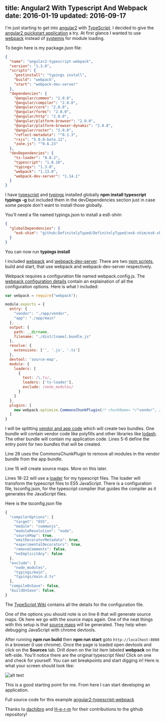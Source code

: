 title: Angular2 With Typescript And Webpack
date: 2016-01-19
updated: 2016-09-17
---

I'm just starting to get into [angular2](https://www.npmjs.com/package/angular2) with [TypeScript](https://www.npmjs.com/package/typescript). I decided to give the [angular2 quickstart application](https://angular.io/docs/ts/latest/quickstart.html) a try. At first glance I wanted to use [webpack](https://www.npmjs.com/package/webpack) instead of [systemjs](https://www.npmjs.com/package/systemjs) for module loading.

To begin here is my package.json file:
```json
{
  "name": "angular2-typescript-webpack",
  "version": "1.3.0",
  "scripts": {
    "postinstall": "typings install",
    "build": "webpack",
    "start": "webpack-dev-server"
  },
  "dependencies": {
    "@angular/common": "2.0.0",
    "@angular/compiler": "2.0.0",
    "@angular/core": "2.0.0",
    "@angular/forms": "2.0.0",
    "@angular/http": "2.0.0",
    "@angular/platform-browser": "2.0.0",
    "@angular/platform-browser-dynamic": "2.0.0",
    "@angular/router": "3.0.0",
    "reflect-metadata": "^0.1.3",
    "rxjs": "5.0.0-beta.12",
    "zone.js": "^0.6.23"
  },
  "devDependencies": {
    "ts-loader": "0.8.2",
    "typescript": "1.8.10",
    "typings": "1.3.0",
    "webpack": "1.13.0",
    "webpack-dev-server": "1.14.1"
  }
}
```

I have [typescript](https://www.npmjs.com/package/typescript) and [typings](https://www.npmjs.com/package/typings) installed globally **npm install typescript typings -g** but included them in the devDependencies section just in case some people don't want to install those globally.

You'll need a file named typings.json to install a es6-shim

```json
{
  "globalDependencies": {
    "es6-shim": "github:DefinitelyTyped/DefinitelyTyped/es6-shim/es6-shim.d.ts#7de6c3dd94feaeb21f20054b9f30d5dabc5efabd"
  }
}
```

You can now run **typings install**

I included [webpack](https://www.npmjs.com/package/webpack) and [webpack-dev-server](https://www.npmjs.com/package/webpack-dev-server). There are two [npm scripts](https://docs.npmjs.com/misc/scripts), build and start, that use webpack and webpack-dev-server respectively.

<!-- more -->

 Webpack requires a configuration file named webpack.config.js. The [webpack configuration details](https://webpack.github.io/docs/configuration.html) contain an explaination of all the configuration options. Here is what I included:

```js
var webpack = require("webpack");

module.exports = {
  entry: {
    "vendor": "./app/vendor",
    "app": "./app/main"
  },
  output: {
    path: __dirname,
    filename: "./dist/[name].bundle.js"
  },
  resolve: {
    extensions: ['', '.js', '.ts']
  },
  devtool: 'source-map',
  module: {
    loaders: [
      {
        test: /\.ts/,
        loaders: ['ts-loader'],
        exclude: /node_modules/
      }
    ]
  },
  plugins: [
    new webpack.optimize.CommonsChunkPlugin(/* chunkName= */"vendor", /* filename= */"./dist/vendor.bundle.js")
  ]
}
```
I will be splitting [vendor and app code](https://webpack.github.io/docs/code-splitting.html#split-app-and-vendor-code) which will create two bundles. One bundle will contain vendor code like polyfills and other libraries like [lodash](https://github.com/lodash/lodash). The other bundle will contain my application code. Lines 5-6 define the entry point for two bundles that will be created.

Line 26 uses the CommonsChunkPlugin to remove all modules in the vendor bundle from the app bundle.

Line 15 will create source maps. More on this later.

Lines 18-22 will use a [loader](https://webpack.github.io/docs/loaders.html) for my typescript files. The loader will transform the typescript files to ES5 JavaScript. There is a configuration file, tsconfig.json, for the typescript complier that guides the compiler as it generates the JavaScript files.

Here is the tsconfig.json file
```js
{
  "compilerOptions": {
    "target": "ES5",
    "module": "commonjs",
    "moduleResolution": "node",
    "sourceMap": true,
    "emitDecoratorMetadata": true,
    "experimentalDecorators": true,
    "removeComments": false,
    "noImplicitAny": false
  },
  "exclude": [
    "node_modules",
    "typings/main",
    "typings/main.d.ts"
  ],
  "compileOnSave": false,
  "buildOnSave": false,
}
```

The [TypeScript Wiki](https://github.com/Microsoft/TypeScript/wiki/tsconfig.json) contains all the details for the configuration file.

One of the options you should note is on line 6 that will generate source maps. Ok here we go with the source maps again. One of the neat things with this setup is that [source maps](http://www.html5rocks.com/en/tutorials/developertools/sourcemaps/) will be generated. They help when debugging JavaScript with chrome devtools.

After running **npm run build** then **npm run start** goto ```http://localhost:8080``` in a browser (I use chrome). Once the page is loaded open devtools and click on the **Sources** tab. Drill down on the list item labeled **webpack** on the left-side. You'll notice there are the original typescript files! Click on one and check for yourself. You can set breakpoints and start digging in! Here is what your screen should look like:

![alt text](https://raw.githubusercontent.com/schempy/angular2-typescript-webpack/master/images/angular2-typescript-webpack-source-maps.png)

This is a good starting point for me. From here I can start developing an application.

Full source code for this example [angular2-typescript-webpack](https://github.com/schempy/angular2-typescript-webpack)

Thanks to [dachibro](https://github.com/dachibro) and [H-e-r-m](https://github.com/hermanfransen) for their contributions to the github repository!
